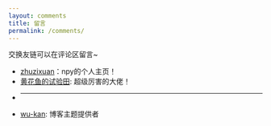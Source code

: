 ```yaml
---
layout: comments
title: 留言
permalink: /comments/
---
```


交换友链可以在评论区留言~

- [zhuzixuan](https://zhuzixuan0809.github.io/)：npy的个人主页！
- [黄花鱼的试验田](https://drakending.github.io/docs/): 超级厉害的大佬！
- 
  --- 
- [wu-kan](https://wu-kan.cn/): 博客主题提供者

